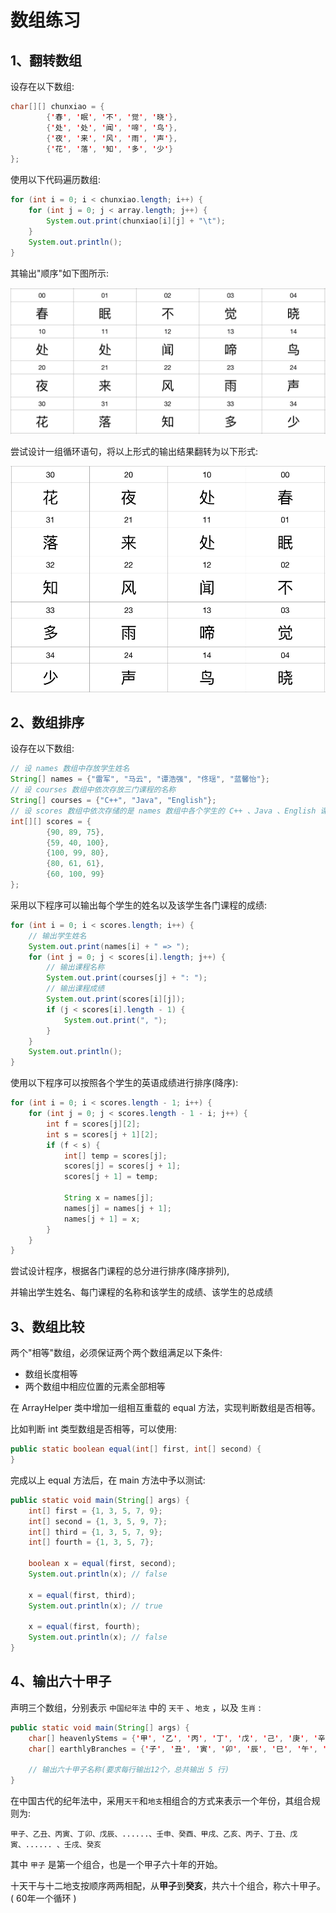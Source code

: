# 数组练习

## 1、翻转数组

设存在以下数组:

```java
char[][] chunxiao = {
        {'春', '眠', '不', '觉', '晓'},
        {'处', '处', '闻', '啼', '鸟'},
        {'夜', '来', '风', '雨', '声'},
        {'花', '落', '知', '多', '少'}
};
```

使用以下代码遍历数组:

```java
for (int i = 0; i < chunxiao.length; i++) {
    for (int j = 0; j < array.length; j++) {
        System.out.print(chunxiao[i][j] + "\t");
    }
    System.out.println();
}
```

其输出"顺序"如下图所示:

![](array1.png)

尝试设计一组循环语句，将以上形式的输出结果翻转为以下形式:

![](array2.png)

## 2、数组排序

设存在以下数组:

```java
// 设 names 数组中存放学生姓名
String[] names = {"雷军", "马云", "谭浩强", "佟瑶", "蓝馨怡"};
// 设 courses 数组中依次存放三门课程的名称
String[] courses = {"C++", "Java", "English"};
// 设 scores 数组中依次存储的是 names 数组中各个学生的 C++ 、Java 、English 课程的成绩
int[][] scores = {
        {90, 89, 75}, 
        {59, 40, 100}, 
        {100, 99, 80}, 
        {80, 61, 61}, 
        {60, 100, 99}
};
```

采用以下程序可以输出每个学生的姓名以及该学生各门课程的成绩:

```java
for (int i = 0; i < scores.length; i++) {
    // 输出学生姓名
    System.out.print(names[i] + " => ");
    for (int j = 0; j < scores[i].length; j++) {
        // 输出课程名称
        System.out.print(courses[j] + ": ");
        // 输出课程成绩
        System.out.print(scores[i][j]);
        if (j < scores[i].length - 1) {
            System.out.print(", ");
        }
    }
    System.out.println();
}
```

使用以下程序可以按照各个学生的英语成绩进行排序(降序):

```java
for (int i = 0; i < scores.length - 1; i++) {
    for (int j = 0; j < scores.length - 1 - i; j++) {
        int f = scores[j][2];
        int s = scores[j + 1][2];
        if (f < s) {
            int[] temp = scores[j];
            scores[j] = scores[j + 1];
            scores[j + 1] = temp;
            
            String x = names[j];
            names[j] = names[j + 1];
            names[j + 1] = x;
        }
    }
}
```

尝试设计程序，根据各门课程的总分进行排序(降序排列),

并输出学生姓名、每门课程的名称和该学生的成绩、该学生的总成绩

## 3、数组比较

两个"相等"数组，必须保证两个两个数组满足以下条件:

- 数组长度相等
- 两个数组中相应位置的元素全部相等

在 ArrayHelper 类中增加一组相互重载的 equal 方法，实现判断数组是否相等。

比如判断 int 类型数组是否相等，可以使用:

```java
public static boolean equal(int[] first, int[] second) {
}
```

完成以上 equal 方法后，在 main 方法中予以测试:

```java
public static void main(String[] args) {
    int[] first = {1, 3, 5, 7, 9};
    int[] second = {1, 3, 5, 9, 7};
    int[] third = {1, 3, 5, 7, 9};
    int[] fourth = {1, 3, 5, 7};
    
    boolean x = equal(first, second);
    System.out.println(x); // false
    
    x = equal(first, third);
    System.out.println(x); // true
    
    x = equal(first, fourth);
    System.out.println(x); // false
}
```

## 4、输出六十甲子

声明三个数组，分别表示 `中国纪年法` 中的 `天干` 、`地支` ，以及 `生肖` :

```java
public static void main(String[] args) {
    char[] heavenlyStems = {'甲', '乙', '丙', '丁', '戊', '己', '庚', '辛', '壬', '癸'};
    char[] earthlyBranches = {'子', '丑', '寅', '卯', '辰', '巳', '午', '未', '申', '酉', '戌', '亥'};
    
    // 输出六十甲子名称(要求每行输出12个，总共输出 5 行)
}
```

在中国古代的纪年法中，采用`天干`和`地支`相组合的方式来表示一个年份，其组合规则为:

```
甲子、乙丑、丙寅、丁卯、戊辰、......、壬申、癸酉、甲戌、乙亥、丙子、丁丑、戊寅、...... 、壬戌、癸亥
```


其中 `甲子` 是第一个组合，也是一个甲子六十年的开始。

十天干与十二地支按顺序两两相配，从**甲子**到**癸亥**，共六十个组合，称六十甲子。(
60年一个循环 )
